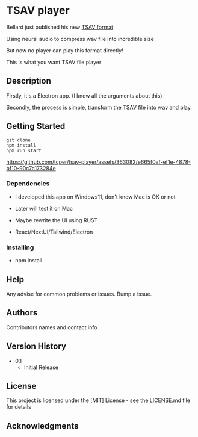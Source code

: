 # TSAV player

Bellard just published his new [TSAV format](https://bellard.org/tsac/)

Using neural audio  to compress wav file into incredible size

But now no player can play this format directly!

This is what you want TSAV file player

## Description

Firstly, it's a Electron app. (I know all the arguments about this)

Secondly, the process is simple, transform the TSAV file into wav and play.

## Getting Started

```
git clone 
npm install
npm run start
```

https://github.com/tcper/tsav-player/assets/363082/e665f0af-ef1e-4878-bf10-90c7c173284e

### Dependencies

* I developed this app on Windows11, don't know Mac is OK or not
* Later will test it on Mac
* Maybe rewrite the UI using RUST

* React/NextUI/Tailwind/Electron

### Installing

* npm install


## Help

Any advise for common problems or issues.
Bump a issue.

## Authors

Contributors names and contact info


## Version History

* 0.1
    * Initial Release

## License

This project is licensed under the [MIT] License - see the LICENSE.md file for details

## Acknowledgments

